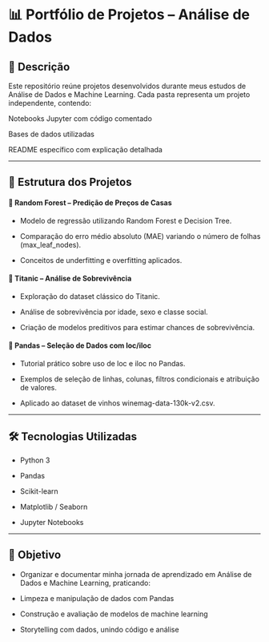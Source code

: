# 📊 Portfólio de Projetos – Análise de Dados
## 📌 Descrição

Este repositório reúne projetos desenvolvidos durante meus estudos de Análise de Dados e Machine Learning.
Cada pasta representa um projeto independente, contendo:

Notebooks Jupyter com código comentado

Bases de dados utilizadas

README específico com explicação detalhada

---
## 📂 Estrutura dos Projetos
#### 🏡 Random Forest – Predição de Preços de Casas

- Modelo de regressão utilizando Random Forest e Decision Tree.

- Comparação do erro médio absoluto (MAE) variando o número de folhas (max_leaf_nodes).

- Conceitos de underfitting e overfitting aplicados.

#### 🚢 Titanic – Análise de Sobrevivência

- Exploração do dataset clássico do Titanic.

- Análise de sobrevivência por idade, sexo e classe social.

- Criação de modelos preditivos para estimar chances de sobrevivência.

#### 🍷 Pandas – Seleção de Dados com loc/iloc

- Tutorial prático sobre uso de loc e iloc no Pandas.

- Exemplos de seleção de linhas, colunas, filtros condicionais e atribuição de valores.

- Aplicado ao dataset de vinhos winemag-data-130k-v2.csv.

---
## 🛠 Tecnologias Utilizadas

- Python 3

- Pandas

- Scikit-learn

- Matplotlib / Seaborn

- Jupyter Notebooks

---
## 🎯 Objetivo

- Organizar e documentar minha jornada de aprendizado em Análise de Dados e Machine Learning, praticando:

- Limpeza e manipulação de dados com Pandas

- Construção e avaliação de modelos de machine learning

- Storytelling com dados, unindo código e análise